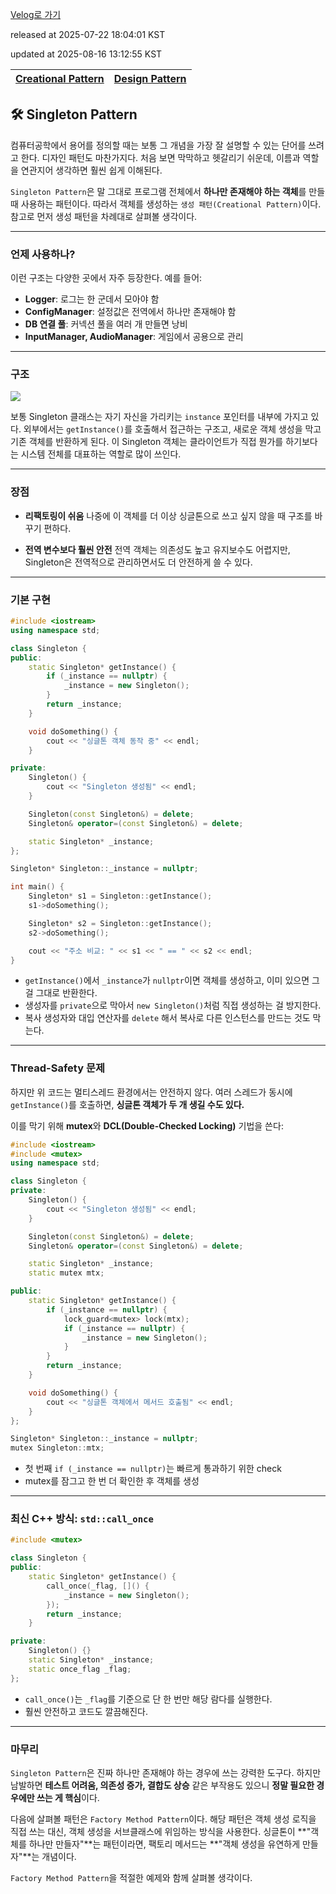 [Velog로 가기](https://velog.io/@choi-hyk/Design-Patterns-Singleton-Pattern)

released at 2025-07-22 18:04:01 KST

updated at 2025-08-16 13:12:55 KST

|[Creational Pattern](https://velog.io/tags/Creational-Pattern)|[Design Pattern](https://velog.io/tags/Design-Pattern)|
|----|----|


## 🛠️ Singleton Pattern

컴퓨터공학에서 용어를 정의할 때는 보통 그 개념을 가장 잘 설명할 수 있는 단어를 쓰려고 한다. 디자인 패턴도 마찬가지다. 처음 보면 막막하고 헷갈리기 쉬운데, 이름과 역할을 연관지어 생각하면 훨씬 쉽게 이해된다.

`Singleton Pattern`은 말 그대로 프로그램 전체에서 **하나만 존재해야 하는 객체**를 만들 때 사용하는 패턴이다. 따라서 객체를 생성하는 `생성 패턴(Creational Pattern)`이다. 참고로 먼저 생성 패턴을 차례대로 살펴볼 생각이다.

---

### 언제 사용하나?

이런 구조는 다양한 곳에서 자주 등장한다. 예를 들어:

* **Logger**: 로그는 한 군데서 모아야 함
* **ConfigManager**: 설정값은 전역에서 하나만 존재해야 함
* **DB 연결 풀**: 커넥션 풀을 여러 개 만들면 낭비
* **InputManager, AudioManager**: 게임에서 공용으로 관리

---

### 구조

<img src="https://img1.daumcdn.net/thumb/R1280x0/?scode=mtistory2&fname=https%3A%2F%2Fblog.kakaocdn.net%2Fdna%2Fbcx3J6%2FbtsBipDsE9Y%2FAAAAAAAAAAAAAAAAAAAAANRPyiM8CNXzg25E0ZwzlLhxsAjHMNUIBj3RYhddFf8C%2Fimg.webp%3Fcredential%3DyqXZFxpELC7KVnFOS48ylbz2pIh7yKj8%26expires%3D1753973999%26allow_ip%3D%26allow_referer%3D%26signature%3D0Qe3sSy4W03tNBxGnGpcDadO9js%253D">

보통 Singleton 클래스는 자기 자신을 가리키는 `instance` 포인터를 내부에 가지고 있다. 외부에서는 `getInstance()`를 호출해서 접근하는 구조고, 새로운 객체 생성을 막고 기존 객체를 반환하게 된다.
이 Singleton 객체는 클라이언트가 직접 뭔가를 하기보다는 시스템 전체를 대표하는 역할로 많이 쓰인다.

---

### 장점

* **리팩토링이 쉬움**
  나중에 이 객체를 더 이상 싱글톤으로 쓰고 싶지 않을 때 구조를 바꾸기 편하다.

* **전역 변수보다 훨씬 안전**
  전역 객체는 의존성도 높고 유지보수도 어렵지만, Singleton은 전역적으로 관리하면서도 더 안전하게 쓸 수 있다.

---

### 기본 구현

```cpp
#include <iostream>
using namespace std;

class Singleton {
public:
    static Singleton* getInstance() {
        if (_instance == nullptr) {
            _instance = new Singleton();
        }
        return _instance;
    }

    void doSomething() {
        cout << "싱글톤 객체 동작 중" << endl;
    }

private:
    Singleton() {
        cout << "Singleton 생성됨" << endl;
    }

    Singleton(const Singleton&) = delete;
    Singleton& operator=(const Singleton&) = delete;

    static Singleton* _instance;
};

Singleton* Singleton::_instance = nullptr;

int main() {
    Singleton* s1 = Singleton::getInstance();
    s1->doSomething();

    Singleton* s2 = Singleton::getInstance();
    s2->doSomething();

    cout << "주소 비교: " << s1 << " == " << s2 << endl;
}
```

* `getInstance()`에서 `_instance`가 `nullptr`이면 객체를 생성하고, 이미 있으면 그걸 그대로 반환한다.
* 생성자를 `private`으로 막아서 `new Singleton()`처럼 직접 생성하는 걸 방지한다.
* 복사 생성자와 대입 연산자를 `delete` 해서 복사로 다른 인스턴스를 만드는 것도 막는다.

---

### Thread-Safety 문제

하지만 위 코드는 멀티스레드 환경에서는 안전하지 않다.
여러 스레드가 동시에 `getInstance()`를 호출하면, **싱글톤 객체가 두 개 생길 수도 있다.**

이를 막기 위해 **mutex**와 **DCL(Double-Checked Locking)** 기법을 쓴다:

```cpp
#include <iostream>
#include <mutex>
using namespace std;

class Singleton {
private:
    Singleton() {
        cout << "Singleton 생성됨" << endl;
    }

    Singleton(const Singleton&) = delete;
    Singleton& operator=(const Singleton&) = delete;

    static Singleton* _instance;
    static mutex mtx;

public:
    static Singleton* getInstance() {
        if (_instance == nullptr) {
            lock_guard<mutex> lock(mtx);
            if (_instance == nullptr) {
                _instance = new Singleton();
            }
        }
        return _instance;
    }

    void doSomething() {
        cout << "싱글톤 객체에서 메서드 호출됨" << endl;
    }
};

Singleton* Singleton::_instance = nullptr;
mutex Singleton::mtx;
```

* 첫 번째 `if (_instance == nullptr)`는 빠르게 통과하기 위한 check
* mutex를 잠그고 한 번 더 확인한 후 객체를 생성

---

### 최신 C++ 방식: `std::call_once`

```cpp
#include <mutex>

class Singleton {
public:
    static Singleton* getInstance() {
        call_once(_flag, []() {
            _instance = new Singleton();
        });
        return _instance;
    }

private:
    Singleton() {}
    static Singleton* _instance;
    static once_flag _flag;
};
```

* `call_once()`는 `_flag`를 기준으로 단 한 번만 해당 람다를 실행한다.
* 훨씬 안전하고 코드도 깔끔해진다.

---

### 마무리

`Singleton Pattern`은 진짜 하나만 존재해야 하는 경우에 쓰는 강력한 도구다.
하지만 남발하면 **테스트 어려움, 의존성 증가, 결합도 상승** 같은 부작용도 있으니 **정말 필요한 경우에만 쓰는 게 핵심**이다.

다음에 살펴볼 패턴은 `Factory Method Pattern`이다. 해당 패턴은 객체 생성 로직을 직접 쓰는 대신, 객체 생성을 서브클래스에 위임하는 방식을 사용한다. 싱글톤이 **"객체를 하나만 만들자"**는 패턴이라면, 팩토리 메서드는 **"객체 생성을 유연하게 만들자"**는 개념이다.

`Factory Method Pattern`을 적절한 예제와 함께 살펴볼 생각이다.
